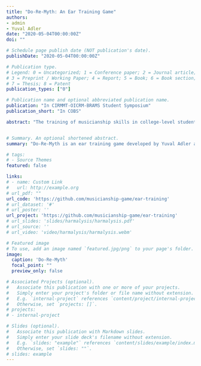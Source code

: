 ```yaml
---
title: "Do-Re-Myth: An Ear Training Game"
authors:
- admin
- Yuval Adler
date: "2020-05-04T00:00:00Z"
doi: ""

# Schedule page publish date (NOT publication's date).
publishDate: "2020-05-04T00:00:00Z"

# Publication type.
# Legend: 0 = Uncategorized; 1 = Conference paper; 2 = Journal article;
# 3 = Preprint / Working Paper; 4 = Report; 5 = Book; 6 = Book section;
# 7 = Thesis; 8 = Patent
publication_types: ["0"]

# Publication name and optional abbreviated publication name.
publication: "In CIRMMT-OICRM-BRAMS Student Symposium"
publication_short: "In COBS"

abstract: "The training of musicianship skills in college-level students remains a significant pedagogical challenge for several reasons, including: diverse student skill levels, motivation, regular practice, and engagement with exercises. Our approach was to use gamification to promote engagement during a commonly employed exercise - the identification of pitches. The players are presented with pitches emitted by “enemies”. These enemies can be defeated by identifying their emitted scale degrees within the scale being exercised. The notes presented to the player are based on statistical pitch-class distributions, which are adjusted according to difficulty settings. We created independently-adjustable difficulty levels for the music and video game elements. This allows for students of varying skill levels and familiarity to use the game effectively. The scale and tuning systems being practiced are also customizable by the user; beyond the existing pre-generated set of Western scales, it is possible for the user to create their own scale systems, including microtonal tunings and non-Western idioms. Moreover, modification and extensions of the core game itself are also possible - the code is available through an open-source repository. In addition to this presentation, we will share a playable demo version of the game at the conference."


# Summary. An optional shortened abstract.
summary: "Do-Re-Myth is an ear training game developed by Yuval Adler and Néstor Nápoles López, funded through a CIRMMT Student Award in 2019."

# tags:
# - Source Themes
featured: false

links:
# - name: Custom Link
#   url: http://example.org
# url_pdf: ""
url_code: 'https://github.com/musicianship-game/ear-training'
# url_dataset: '#'
# url_poster: ''
url_project: 'https://github.com/musicianship-game/ear-training'
# url_slides: 'slides/harmalysis/harmalysis.pdf'
# url_source: ''
# url_video: 'video/harmalysis/harmalysis.webm'

# Featured image
# To use, add an image named `featured.jpg/png` to your page's folder. 
image:
  caption: 'Do-Re-Myth'
  focal_point: ""
  preview_only: false

# Associated Projects (optional).
#   Associate this publication with one or more of your projects.
#   Simply enter your project's folder or file name without extension.
#   E.g. `internal-project` references `content/project/internal-project/index.md`.
#   Otherwise, set `projects: []`.
# projects:
# - internal-project

# Slides (optional).
#   Associate this publication with Markdown slides.
#   Simply enter your slide deck's filename without extension.
#   E.g. `slides: "example"` references `content/slides/example/index.md`.
#   Otherwise, set `slides: ""`.
# slides: example
---
```

